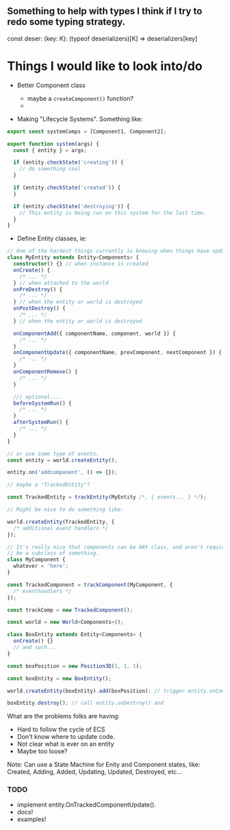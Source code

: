 ## Something to help with types I think if I try to redo some typing strategy.

const deser: <K extends keyof typeof deserializers>(key: K): (typeof deserializers)[K] => deserializers[key]

# Things I would like to look into/do

- Better Component class
  - maybe a `createComponent()` function?
  -

- Making "Lifecycle Systems". Something like:

```typescript
export const systemComps = [Component1, Component2];

export function system(args) {
  const { entity } = args;

  if (entity.checkState('creating')) {
    // do something cool
  }

  if (entity.checkState('created')) {
  }

  if (entity.checkState('destroying')) {
    // This entity is being run on this system for the last time.
  }
}
```

- Define Entity classes, ie:

```typescript
// One of the hardest things currently is knowing when things have updated, or state has changed.
class MyEntity extends Entity<Components> {
  constructor() {} // when instance is created
  onCreate() {
    /* ... */
  } // when attached to the world
  onPreDestroy() {
    /* ... */
  } // when the entity or world is destroyed
  onPostDestroy() {
    /* ... */
  } // when the entity or world is destroyed

  onComponentAdd({ componentName, component, world }) {
    /* ... */
  }
  onComponentUpdate({ componentName, prevComponent, nextComponent }) {
    /* ... */
  }
  onComponentRemove() {
    /* ... */
  }

  /// optional....
  beforeSystemRun() {
    /* ... */
  }
  afterSystemRun() {
    /* ... */
  }
}

// or use some type of events.
const entity = world.createEntity();

entity.on('addcomponent', () => {});

// maybe a "TrackedEntity"?

const TrackedEntity = trackEntity(MyEntity /*, { events... } */);

// Might be nice to do something like:

world.createEntity(TrackedEntity, {
  /* additional event handlers */
});
```

```typescript
// It's really nice that components can be ANY class, and aren't required to
// be a subclass of something.
class MyComponent {
  whatever = 'here';
}

const TrackedComponent = trackComponent(MyComponent, {
  /* eventhandlers */
});

const trackComp = new TrackedComponent();
```

```typescript
const world = new World<Components>();

class BoxEntity extends Entity<Components> {
  onCreate() {}
  // and such...
}

const boxPosition = new Position3D(1, 1, 1);

const boxEntity = new BoxEntity();

world.createEntity(boxEntity).add(boxPosition); // trigger entity.onComponentAdd(), and component.onAdd()

boxEntity.destroy(); // call entity.onDestroy() and
```

What are the problems folks are having:

- Hard to follow the cycle of ECS
- Don't know where to update code.
- Not clear what is ever on an entity
- Maybe too loose?

Note: Can use a State Machine for Enity and Component states, like:
Created, Adding, Added, Updating, Updated, Destroyed, etc...

### TODO

- implement entity.OnTrackedComponentUpdate().
- docs!
- examples!
